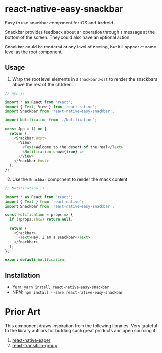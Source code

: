 # react-native-easy-snackbar

Easy to use snackbar component for iOS and Android.

Snackbar provides feedback about an operation through a message at the bottom of the screen. They could also have an optional action.

Snackbar could be rendered at any level of nesting, but it'll appear at same level as the root component.

## Usage

1. Wrap the root level elements in a `Snackbar.Host` to render the snackbars above the rest of the children.

```js
// App.js

import * as React from 'react';
import { Text, View } from 'react-native';
import Snackbar from 'react-native-easy-snackbar';

import Notification from './Notification';

const App = () => {
  return (
    <Snackbar.Host>
      <View>
        <Text>Welcome to the desert of the real</Text>
        <Notification show={true} />
      </View>
    </Snackbar.Host>
  );
};
```

2. Use the `Snackbar` component to render the snack content

```js
// Notification.js

import * as React from 'react';
import { Text } from 'react-native';
import Snackbar from 'react-native-easy-snackbar';

const Notification = props => {
  if (!props.show) return null;

  return (
    <Snackbar>
      <Text>Hey, I am a snackbar</Text>
    </Snackbar>
  );
};

export default Notification;
```

## Installation

- Yarn: `yarn install react-native-easy-snackbar`
- NPM: `npm install --save react-native-easy-snackbar`

# Prior Art

This component draws inspiration from the following libraries. Very grateful to the library authors for building such great products and open sourcing it.

1. [react-native-paper](https://github.com/callstack/react-native-paper)
2. [react-transition-group](https://github.com/reactjs/react-transition-group)
